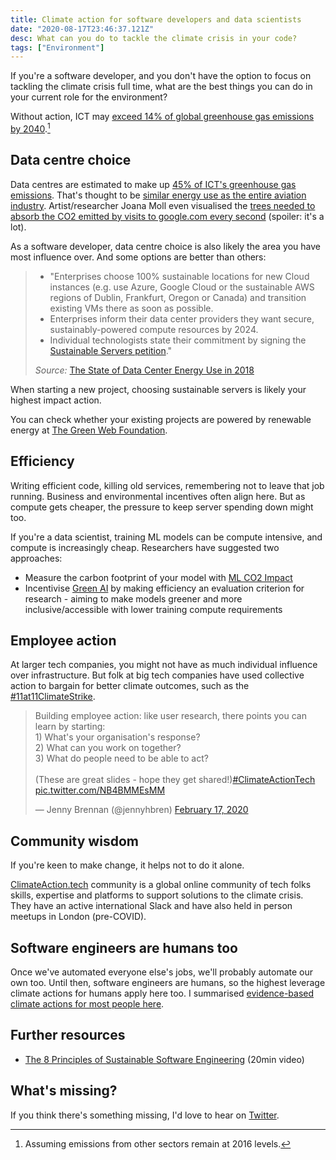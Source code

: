 ```yaml
---
title: Climate action for software developers and data scientists
date: "2020-08-17T23:46:37.121Z"
desc: What can you do to tackle the climate crisis in your code?
tags: ["Environment"]
---
```


If you're a software developer, and you don't have the option to focus on tackling the climate crisis full time, what are the best things you can do in your current role for the environment? 

Without action, ICT may [exceed 14% of global greenhouse gas emissions by 2040](https://www.sciencedirect.com/science/article/abs/pii/S095965261733233X).[^1]

## Data centre choice

Data centres are estimated to make up [45% of ICT's greenhouse gas emissions](https://www.sciencedirect.com/science/article/abs/pii/S095965261733233X). That's thought to be [similar energy use as the entire aviation industry](https://www.notion.so/Environmental-actions-for-software-developers-bcf0155dde7d4ef88994e2db673515cf). Artist/researcher Joana Moll even visualised the [trees needed to absorb the CO2 emitted by visits to google.com every second](http://www.janavirgin.com/CO2/DEFOOOOOOOOOOOOOOOOOOOOOREST_about.html) (spoiler: it's a lot).

As a software developer, data centre choice is also likely the area you have most influence over. And some options are better than others:

> * "Enterprises choose 100% sustainable locations for new Cloud instances (e.g. use Azure, Google Cloud or the sustainable AWS regions of Dublin, Frankfurt, Oregon or Canada) and transition existing VMs there as soon as possible.
> * Enterprises inform their data center providers they want secure, sustainably-powered compute resources by 2024.
> * Individual technologists state their commitment by signing the [Sustainable Servers petition](https://www.change.org/p/sustainable-servers-by-2024)."
> 
> *Source:* [The State of Data Center Energy Use in 2018](https://docs.google.com/document/d/1eCCb3rgqtQxcRwLdTr0P_hCK_drIZrm1Dpb4dlPeG6M/edit)

When starting a new project, choosing sustainable servers is likely your highest impact action. 

You can check whether your existing projects are powered by renewable energy at [The Green Web Foundation](https://www.thegreenwebfoundation.org/).

## Efficiency

Writing efficient code, killing old services, remembering not to leave that job running. Business and environmental incentives often align here. But as compute gets cheaper, the pressure to keep server spending down might too.

If you're a data scientist, training ML models can be compute intensive, and compute is increasingly cheap. Researchers have suggested two approaches:

* Measure the carbon footprint of your model with [ML CO2 Impact](https://mlco2.github.io/impact/)
* Incentivise [Green AI](https://arxiv.org/abs/1907.10597) by making efficiency an evaluation criterion for research - aiming to make models greener and more inclusive/accessible with lower training compute requirements


## Employee action

At larger tech companies, you might not have as much individual influence over infrastructure. But folk at big tech companies have used collective action to bargain for better climate outcomes, such as the [#11at11ClimateStrike](https://twitter.com/hashtag/11at11ClimateStrike).

<blockquote class="twitter-tweet"><p lang="en" dir="ltr">Building employee action: like user research, there points you can learn by starting:<br>1) What&#39;s your organisation&#39;s response?<br>2) What can you work on together?<br>3) What do people need to be able to act?<br><br>(These are great slides - hope they get shared!)<a href="https://twitter.com/hashtag/ClimateActionTech?src=hash&amp;ref_src=twsrc%5Etfw">#ClimateActionTech</a> <a href="https://t.co/NB4BMMEsMM">pic.twitter.com/NB4BMMEsMM</a></p>&mdash; Jenny Brennan (@jennyhbren) <a href="https://twitter.com/jennyhbren/status/1229495488216477696?ref_src=twsrc%5Etfw">February 17, 2020</a></blockquote> <script async src="https://platform.twitter.com/widgets.js" charset="utf-8"></script>

## Community wisdom

If you're keen to make change, it helps not to do it alone.

[ClimateAction.tech](http://climateaction.tech) community is a global online community of tech folks skills, expertise and platforms to support solutions to the climate crisis. They have an active international Slack and have also held in person meetups in London (pre-COVID).

## Software engineers are humans too

Once we've automated everyone else's jobs, we'll probably automate our own too. Until then, software engineers are humans, so the highest leverage climate actions for humans apply here too. I summarised [evidence-based climate actions for most people here]([https://jennybrennan.com/high-impact-climate-actions/](https://jennybrennan.com/high-impact-climate-actions/)). 

## Further resources

* [The 8 Principles of Sustainable Software Engineering](https://mybuild.microsoft.com/sessions/5269e099-511b-4a23-8cb0-9923db7659b4?source=sessions&WT.mc_id=build2020_ca-article-ashussai) (20min video)

## What's missing?

If you think there's something missing, I'd love to hear on [Twitter](https://twitter.com/jennyhbren).


[^1]: Assuming emissions from other sectors remain at 2016 levels.